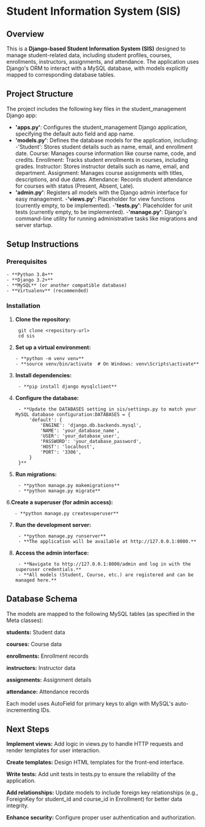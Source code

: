 # Student Information System (SIS)
## Overview
This is a **Django-based Student Information System (SIS)** designed to manage student-related data, including student profiles, courses, enrollments, instructors, assignments, and attendance. The application uses Django's ORM to interact with a MySQL database, with models explicitly mapped to corresponding database tables.
## Project Structure
The project includes the following key files in the student_management Django app:

- **'apps.py'**: Configures the student_management Django application, specifying the default auto field and app name.
- **'models.py'**: Defines the database models for the application, including:
    -'Student': Stores student details such as name, email, and enrollment date.
    Course: Manages course information like course name, code, and credits.
    Enrollment: Tracks student enrollments in courses, including grades.
    Instructor: Stores instructor details such as name, email, and department.
    Assignment: Manages course assignments with titles, descriptions, and due dates.
    Attendance: Records student attendance for courses with status (Present, Absent, Late).
- **'admin.py'**: Registers all models with the Django admin interface for easy management.
-**'views.py'**: Placeholder for view functions (currently empty, to be implemented).
-**'tests.py'**: Placeholder for unit tests (currently empty, to be implemented).
-**'manage.py'**: Django's command-line utility for running administrative tasks like migrations and server startup.

## **Setup Instructions**
### **Prerequisites**

    - **Python 3.8+**
    - **Django 3.2+**
    - **MySQL** (or another compatible database)
    - **Virtualenv** (recommended)

### **Installation**

1. **Clone the repository:**

        git clone <repository-url>
        cd sis
   
2.  **Set up a virtual environment:**

        - **python -m venv venv**
        - **source venv/bin/activate  # On Windows: venv\Scripts\activate**

3. **Install dependencies:**

        - **pip install django mysqlclient**

4. **Configure the database:**

        - **Update the DATABASES setting in sis/settings.py to match your MySQL database configuration:DATABASES = {
            'default': {
                'ENGINE': 'django.db.backends.mysql',
                'NAME': 'your_database_name',
                'USER': 'your_database_user',
                'PASSWORD': 'your_database_password',
                'HOST': 'localhost',
                'PORT': '3306',
            }
        }**

5. **Run migrations:**

        - **python manage.py makemigrations**
        - **python manage.py migrate**

6.**Create a superuser (for admin access):**

       - **python manage.py createsuperuser**

7. **Run the development server:**
    
        - **python manage.py runserver**
        - **The application will be available at http://127.0.0.1:8000.**

8. **Access the admin interface:**
   
        - **Navigate to http://127.0.0.1:8000/admin and log in with the superuser credentials.**
        - **All models (Student, Course, etc.) are registered and can be managed here.**


## **Database Schema**
The models are mapped to the following MySQL tables (as specified in the Meta classes):

**students:** Student data

**courses:** Course data

**enrollments:** Enrollment records

**instructors:** Instructor data

**assignments:** Assignment details

**attendance:** Attendance records

Each model uses AutoField for primary keys to align with MySQL's auto-incrementing IDs.

## **Next Steps**

**Implement views:** Add logic in views.py to handle HTTP requests and render templates for user interaction.

**Create templates:** Design HTML templates for the front-end interface.

**Write tests:** Add unit tests in tests.py to ensure the reliability of the application.

**Add relationships:** Update models to include foreign key relationships (e.g., ForeignKey for student_id and course_id in Enrollment) for better data integrity.

**Enhance security:** Configure proper user authentication and authorization.

